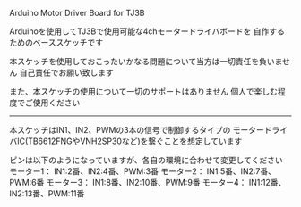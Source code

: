 Arduino Motor Driver Board for TJ3B

Arduinoを使用してTJ3Bで使用可能な4chモータードライバボードを
自作するためのベーススケッチです

本スケッチを使用しておこったいかなる問題について当方は一切責任を負いません
自己責任でお願い致します

また、本スケッチの使用について一切のサポートはありません
個人で楽しむ程度でご使用ください

-----------------------------------
本スケッチはIN1、IN2、PWMの3本の信号で制御するタイプの
モータードライバIC(TB6612FNGやVNH2SP30など)を繋ぐことを想定しています

ピンは以下のようになっていますが、各自の環境に合わせて変更してください
モーター1： IN1:2番、IN2:4番、PWM:3番
モーター2： IN1:5番、IN2:7番、PWM:6番
モーター3： IN1:8番、IN2:10番、PWM:9番
モーター4： IN1:12番、IN2:13番、PWM:11番


